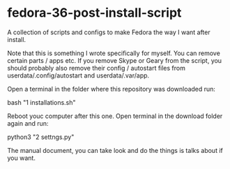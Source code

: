 # fedora-36-post-install-script
A collection of scripts and configs to make Fedora the way I want after install.

Note that this is something I wrote specifically for myself. You can remove certain parts / apps etc. If you remove Skype or Geary from the script, you should probably also remove their config / autostart files from userdata/.config/autostart and userdata/.var/app.

Open a terminal in the folder where this repository was downloaded run:

bash "1 installations.sh"

Reboot youc computer after this one. Open terminal in the download folder again and run:

python3 "2 settngs.py"

The manual document, you can take look and do the things is talks about if you want.

